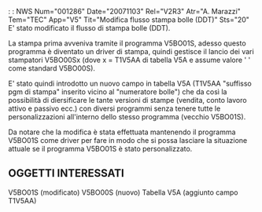 :  : NWS Num="001286" Date="20071103" Rel="V2R3" Atr="A. Marazzi" Tem="TEC" App="V5" Tit="Modifica flusso stampa bolle (DDT)" Sts="20"
E' stato modificato il flusso di stampa bolle (DDT).

La stampa prima avveniva tramite il programma V5BO01S, adesso questo programma è diventato un driver
di stampa, quindi gestisce il lancio dei vari stampatori V5BO00Sx (dove x = T1V5AA di tabella V5A e
assume valore ' ' come standard V5BO00S).

E' stato quindi introdotto un nuovo campo in tabella V5A (T1V5AA "suffisso pgm di stampa" inserito
vicino al "numeratore bolle") che da così la possibilità di diersificare le tante versioni di stampe
(vendita, conto lavoro attivo e passivo ecc.) con diversi programmi senza tenere tutte le personalizzazioni all'interno dello stesso programma (vecchio V5BO01S).

Da notare che la modifica è stata effettuata mantenendo il programma V5BO01S come driver per fare in
modo che si possa lasciare la situazione attuale se il programma V5BO01S è stato personalizzato.

OGGETTI INTERESSATI
-------------------
V5BO01S (modificato)
V5BO00S (nuovo)
Tabella V5A  (aggiunto campo T1V5AA)
